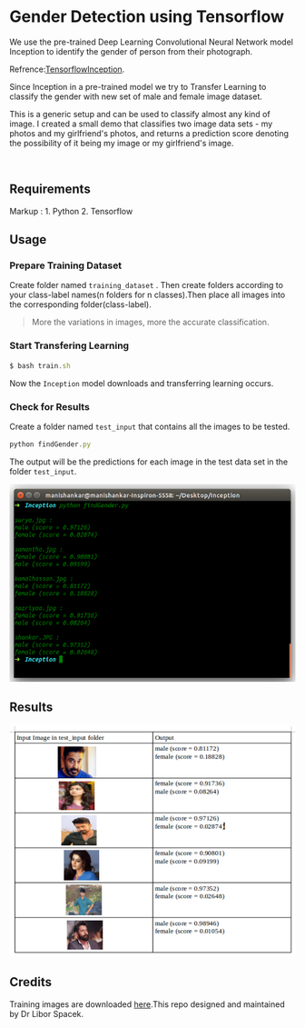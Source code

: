 # Gender Detection using Tensorflow
We use the pre-trained Deep Learning Convolutional Neural Network model Inception to identify the gender of person from their photograph.

Refrence:[Tensorflow](https://www.tensorflow.org/)[Inception](https://research.googleblog.com/2016/03/train-your-own-image-classifier-with.html).

Since Inception in a pre-trained model we try to Transfer Learning to classify the gender with new set of male and female image dataset. 

This is a generic setup and can be used to classify almost any kind of image. I created a small demo that classifies two image data sets - my photos and my girlfriend's photos, and returns a prediction score denoting the possibility of it being my image or my girlfriend's image.

<br/>

## Requirements

Markup : 1. Python
         2. Tensorflow
<br/>

## Usage

### Prepare Training Dataset 
Create folder named ``training_dataset`` . Then create folders according to your class-label names(n folders for n classes).Then place all images into the corresponding folder(class-label).

> More the variations in images, more the accurate classification.

### Start Transfering Learning

```javascript
$ bash train.sh
```
Now the ``Inception`` model downloads and transferring learning occurs.

### Check for Results
Create a folder named ``test_input`` that contains all the images to be tested. 


```javascript
python findGender.py
```

The output will be the predictions for each image in the test data set in the folder ``test_input``.

![Screenshot](./assets/output.png "Screenshot 1")

## Results

![Screenshot](./assets/result.png "Screenshot 1")

## Credits

Training images are downloaded [here](http://cswww.essex.ac.uk/mv/allfaces/faces95.html).This repo designed and maintained by Dr Libor Spacek.
